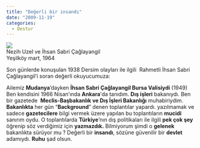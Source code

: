 ```yaml
---
title: "Değerli bir insandı"
date: "2009-11-19"
categories: 
  - Destur
---
```


![](../uploads/image/bakan.jpg)  
Nezih Uzel ve İhsan Sabri Çağlayangil  
Yeşilköy mart, 1964

Son günlerde konuşulan 1938 Dersim olayları ile ilgili  Rahmetli İhsan Sabri Çağlayangil’i soran değerli okuyucumuza:   
  
Ailemiz **Mudanya**’dayken **İhsan Sabri Çağlayangil Bursa Valisiydi** (1949) Ben kendisini 1966 Nisan’ında **Ankara**'da tanıdım. **Dış işleri** bakanıydı. Ben bir gazetede  **Meclis-Başbakanlık ve Dış İşleri Bakanlığı** muhabiriydim. **Bakanlıkta** her gün “**Background**” denen toplantılar yapardı. yazılmamak ve sadece **gazetecilere** bilgi vermek üzere yapılan bu toplantıların **mucidi** sanırım oydu. O toplantılarda **Türkiye**’nın dış politikaları ile ilgili **pek çok şey** öğrenip söz verdiğimiz için **yazmazdık.** Bilmiyorum şimdi o **gelenek** bakanlıkta sürüyor mu ? Değerli bir **insandı**, sözüne güvenilir bir **devlet** adamıydı. **Ruhu** şad olsun.
